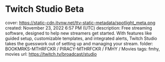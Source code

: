 # Twitch Studio Beta

cover: https://static-cdn.jtvnw.net/ttv-static-metadata/spotlight_meta.png
created: November 23, 2022 6:57 PM (UTC)
description: Free streaming software, designed to help new streamers get started. With features like guided setup, customizable templates, and integrated alerts, Twitch Studio takes the guesswork out of setting up and managing your stream.
folder: BOOKMRKS-MTHRFCKR / PIRACY-MTHRFCKR / FMHY / Movies
tags: fmhy, movies
url: https://twitch.tv/broadcast/studio
